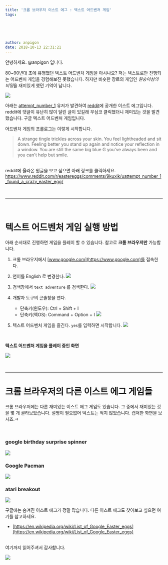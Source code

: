 ```yaml
---
title: '크롬 브라우저 이스트 에그 : 텍스트 어드벤처 게임'
tags:
  
  
  
  
  
author: anpigon
date: 2018-10-13 22:31:21
---
```


안녕하세요. @anpigon 입니다.

80~90년대 초에 유행했던 텍스트 어드벤처 게임을 아시나요? 저는 텍스트로만 진행되는 어드벤처 게임을 경험해보진 못했습니다. 하지만 비슷한 장르의 게임인 *원숭이섬의 비밀*을 재미있게 했던 기억이 납니다.

![](https://imgur.com/zDUQAQW.png)

아래는 [attempt_number_1](https://www.reddit.com/user/attempt_number_1) 유저가 발견하여 [reddit](https://www.reddit.com/)에 공개한 이스트 에그입니다. reddit에 댓글이 유난히 많이 달린 글이 있길래 무심코 클릭했더니 재미있는 것을 발견했습니다. 구글 텍스트 어드벤처 게임입니다.

어드벤처 게임의 프롤로그는 이렇게 시작합니다.

> A strange tingle trickles across your skin.  You feel lightheaded and sit down.  Feeling better you stand up again and notice your reflection in a window.  You are still the same big blue G you've always been and you can't help but smile.

<br>reddit에 올라온 원글을 보고 싶으면 아래 링크를 클릭하세요.
https://www.reddit.com/r/eastereggs/comments/9kuxik/uattempt_number_1_found_a_crazy_easter_egg/

<br><hr><br>

# 텍스트 어드벤처 게임 실행 방법

아래 순서대로 진행하면 게임을 플레이 할 수 있습니다. 참고로 **크롬 브라우저만** 가능합니다.

1. 크롬 브라우저에서 [www.google.com](https://www.google.com)를 접속한다. 

2. 언어를 English 로 변경한다.
![](https://imgur.com/KoewszC.png)

3. 검색창에서 `text adventure` 를 검색한다.
![](https://imgur.com/AfpDKwa.png)

4. 개발자 도구의 콘솔창을 연다.
   - 단축키(윈도우): Ctrl + Shift + I 
   - 단축키(맥OS): Command + Option + I 
![](https://imgur.com/VuYann6.png)

5. 텍스트 어드벤처 게임을 즐긴다. `yes`를 입력하면 시작합니다.
![](https://imgur.com/4k0ESMf.png)

<br><div class='text-center'>

**텍스트 어드벤처 게임을 플레이 중인 화면**

![](https://imgur.com/RgHNjoN.gif)

</div>

<br><hr>

# 크롬 브라우저의 다른 이스트 에그 게임들

크롬 브라우저에는 다른 재미있는 이스트 에그 게임도 있습니다.  그 중에서 재미있는 것을 몇 개 골라보았습니다. 설명이 필요없어 텍스트는 적지 않았습니다. 캡쳐한 화면을 보시죠.ㅋ

<br>

### google birthday surprise spinner
![](https://imgur.com/y967Uqv.png)

### Google Pacman
![](https://imgur.com/87yCOSq.png)

### atari breakout
![](https://imgur.com/xOeXjr1.png)


구글에는 숨겨진 이스트 에그가 정말 많습니다.  다른 이스트 에그도 찾아보고 싶으면 여기를 참고하세요.
- [https://en.wikipedia.org/wiki/List_of_Google_Easter_eggs](https://en.wikipedia.org/wiki/List_of_Google_Easter_eggs)

<br>여기까지 읽어주셔서 감사합니다.

<div class='text-center'>

![](https://imgur.com/mQV621z.png)

</div>
